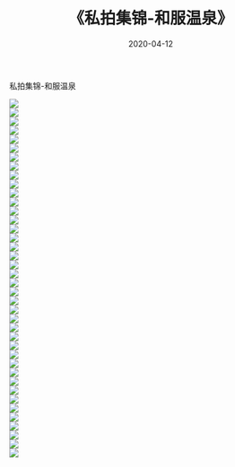 ﻿---
layout: post
title:  《私拍集锦-和服温泉》
date:   2020-04-12
img: http://imgx.orgx.ga/漏D/网络美图/2020/私拍集锦-和服温泉/000.jpg
categories: [美女, 清纯, 唯美]
---

私拍集锦-和服温泉

  ![](http://imgx.orgx.ga/漏D/网络美图/2020/私拍集锦-和服温泉/001.jpg) <br> ![](http://imgx.orgx.ga/漏D/网络美图/2020/私拍集锦-和服温泉/002.jpg) <br> ![](http://imgx.orgx.ga/漏D/网络美图/2020/私拍集锦-和服温泉/003.jpg) <br> ![](http://imgx.orgx.ga/漏D/网络美图/2020/私拍集锦-和服温泉/004.jpg) <br> ![](http://imgx.orgx.ga/漏D/网络美图/2020/私拍集锦-和服温泉/005.jpg) <br> ![](http://imgx.orgx.ga/漏D/网络美图/2020/私拍集锦-和服温泉/006.jpg) <br> ![](http://imgx.orgx.ga/漏D/网络美图/2020/私拍集锦-和服温泉/007.jpg) <br> ![](http://imgx.orgx.ga/漏D/网络美图/2020/私拍集锦-和服温泉/008.jpg) <br> ![](http://imgx.orgx.ga/漏D/网络美图/2020/私拍集锦-和服温泉/009.jpg) <br> ![](http://imgx.orgx.ga/漏D/网络美图/2020/私拍集锦-和服温泉/010.jpg) <br> ![](http://imgx.orgx.ga/漏D/网络美图/2020/私拍集锦-和服温泉/011.jpg) <br> ![](http://imgx.orgx.ga/漏D/网络美图/2020/私拍集锦-和服温泉/012.jpg) <br> ![](http://imgx.orgx.ga/漏D/网络美图/2020/私拍集锦-和服温泉/013.jpg) <br> ![](http://imgx.orgx.ga/漏D/网络美图/2020/私拍集锦-和服温泉/014.jpg) <br> ![](http://imgx.orgx.ga/漏D/网络美图/2020/私拍集锦-和服温泉/015.jpg) <br> ![](http://imgx.orgx.ga/漏D/网络美图/2020/私拍集锦-和服温泉/016.jpg) <br> ![](http://imgx.orgx.ga/漏D/网络美图/2020/私拍集锦-和服温泉/017.jpg) <br> ![](http://imgx.orgx.ga/漏D/网络美图/2020/私拍集锦-和服温泉/018.jpg) <br> ![](http://imgx.orgx.ga/漏D/网络美图/2020/私拍集锦-和服温泉/019.jpg) <br> ![](http://imgx.orgx.ga/漏D/网络美图/2020/私拍集锦-和服温泉/020.jpg) <br> ![](http://imgx.orgx.ga/漏D/网络美图/2020/私拍集锦-和服温泉/021.jpg) <br> ![](http://imgx.orgx.ga/漏D/网络美图/2020/私拍集锦-和服温泉/022.jpg) <br> ![](http://imgx.orgx.ga/漏D/网络美图/2020/私拍集锦-和服温泉/023.jpg) <br> ![](http://imgx.orgx.ga/漏D/网络美图/2020/私拍集锦-和服温泉/024.jpg) <br> ![](http://imgx.orgx.ga/漏D/网络美图/2020/私拍集锦-和服温泉/025.jpg) <br> ![](http://imgx.orgx.ga/漏D/网络美图/2020/私拍集锦-和服温泉/026.jpg) <br> ![](http://imgx.orgx.ga/漏D/网络美图/2020/私拍集锦-和服温泉/027.jpg) <br> ![](http://imgx.orgx.ga/漏D/网络美图/2020/私拍集锦-和服温泉/028.jpg) <br> ![](http://imgx.orgx.ga/漏D/网络美图/2020/私拍集锦-和服温泉/029.jpg) <br> ![](http://imgx.orgx.ga/漏D/网络美图/2020/私拍集锦-和服温泉/030.jpg) <br> ![](http://imgx.orgx.ga/漏D/网络美图/2020/私拍集锦-和服温泉/031.jpg) <br> ![](http://imgx.orgx.ga/漏D/网络美图/2020/私拍集锦-和服温泉/032.jpg) <br> ![](http://imgx.orgx.ga/漏D/网络美图/2020/私拍集锦-和服温泉/033.jpg) <br> ![](http://imgx.orgx.ga/漏D/网络美图/2020/私拍集锦-和服温泉/034.jpg) <br> ![](http://imgx.orgx.ga/漏D/网络美图/2020/私拍集锦-和服温泉/035.jpg) <br> ![](http://imgx.orgx.ga/漏D/网络美图/2020/私拍集锦-和服温泉/036.jpg) <br> ![](http://imgx.orgx.ga/漏D/网络美图/2020/私拍集锦-和服温泉/037.jpg) <br> ![](http://imgx.orgx.ga/漏D/网络美图/2020/私拍集锦-和服温泉/038.jpg) <br> ![](http://imgx.orgx.ga/漏D/网络美图/2020/私拍集锦-和服温泉/039.jpg) <br> ![](http://imgx.orgx.ga/漏D/网络美图/2020/私拍集锦-和服温泉/040.jpg) <br>
